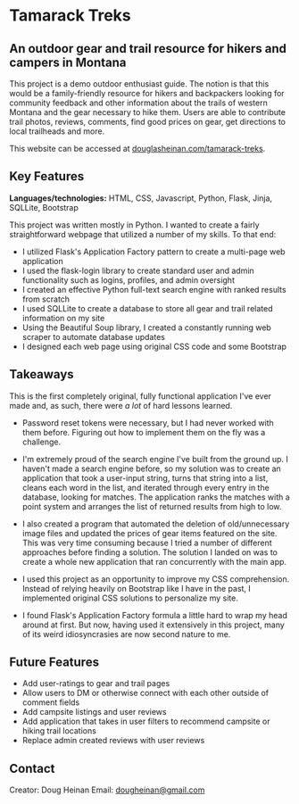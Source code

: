 # Tamarack Treks
## An outdoor gear and trail resource for hikers and campers in Montana

This project is a demo outdoor enthusiast guide. The notion is that this would be a family-friendly resource for hikers 
and backpackers looking for community feedback and other information about the trails of western Montana and the gear 
necessary to hike them. Users are able to contribute trail photos, reviews, comments, find good prices on gear, get directions to local 
trailheads and more.

This website can be accessed at [douglasheinan.com/tamarack-treks](http://douglasheinan.com/tamarack-treks).

## Key Features
**Languages/technologies:** HTML, CSS, Javascript, Python, Flask, Jinja, SQLLite, Bootstrap

This project was written mostly in Python. I wanted to create a fairly straightforward webpage that utilized a number
of my skills. To that end: 
* I utilized Flask's Application Factory pattern to create a multi-page web application
* I used the flask-login library to create standard user and admin functionality such as logins, profiles, and admin oversight
* I created an effective Python full-text search engine with ranked results from scratch
* I used SQLLite to create a database to store all gear and trail related information on my site
* Using the Beautiful Soup library, I created a constantly running web scraper to automate database updates
* I designed each web page using original CSS code and some Bootstrap

## Takeaways
This is the first completely original, fully functional application I've ever made and, as such, there were *a lot* of
hard lessons learned. 

* Password reset tokens were necessary, but I had never worked with them before. Figuring out how to implement them on 
the fly was a challenge.

* I'm extremely proud of the search engine I've built from the ground up. I haven't made a search engine before, so my 
solution was to create an application that took a user-input string, turns that string into a list, cleans each word 
in the list, and iterated through every entry in the database, 
looking for matches. The application ranks the matches with a point system and arranges the list of returned results 
from high to low.

* I also created a program that automated the deletion of old/unnecessary image files and updated the prices of gear 
items featured on the site. This was very time consuming because I tried a number of different approaches before 
finding a solution. The solution I landed on was to create a whole new application that ran concurrently with the 
main app.

* I used this project as an opportunity to improve my CSS comprehension. Instead of relying heavily on Bootstrap like 
I have in the past, I implemented original CSS solutions to personalize my site. 

* I found Flask's Application Factory formula a little hard to wrap my head around at first. But now, having used it 
extensively in this project, many of its weird idiosyncrasies are now second nature to me.

## Future Features
* Add user-ratings to gear and trail pages
* Allow users to DM or otherwise connect with each other outside of comment fields
* Add campsite listings and user reviews
* Add application that takes in user filters to recommend campsite or hiking trail locations
* Replace admin created reviews with user reviews

## Contact
Creator: Doug Heinan
Email: dougheinan@gmail.com
